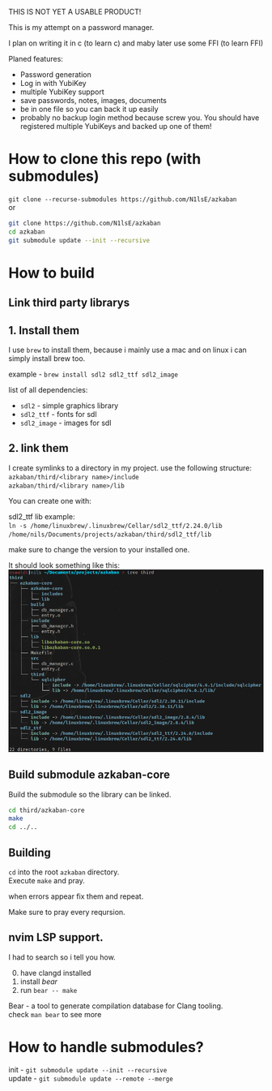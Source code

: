 THIS IS NOT YET A USABLE PRODUCT!

This is my attempt on a password manager.

I plan on writing it in c (to learn c) and maby later use some FFI (to learn FFI)

Planed features:

- Password generation
- Log in with YubiKey
- multiple YubiKey support
- save passwords, notes, images, documents
- be in one file so you can back it up easily
- probably no backup login method because screw you.
  You should have registered multiple YubiKeys and backed up one of them!

# How to clone this repo (with submodules)

`git clone --recurse-submodules https://github.com/N1lsE/azkaban`\
or
```bash
git clone https://github.com/N1lsE/azkaban
cd azkaban
git submodule update --init --recursive
```

# How to build

## Link third party librarys

## 1. Install them
I use `brew` to install them, because i mainly use a mac and on linux i can simply install brew too.

example - `brew install sdl2 sdl2_ttf sdl2_image`

list of all dependencies:
- `sdl2` - simple graphics library
- `sdl2_ttf` - fonts for sdl
- `sdl2_image` - images for sdl

## 2. link them
I create symlinks to a directory in my project. use the following structure: \
`azkaban/third/<library name>/include` \
`azkaban/third/<library name>/lib`

You can create one with:

sdl2\_ttf lib example: \
`ln -s /home/linuxbrew/.linuxbrew/Cellar/sdl2_ttf/2.24.0/lib /home/nils/Documents/projects/azkaban/third/sdl2_ttf/lib`

make sure to change the version to your installed one.

It should look something like this:
![image include example](documentation/lib-include-structure-example.png "include-example")

## Build submodule azkaban-core

Build the submodule so the library can be linked.
```bash
cd third/azkaban-core
make
cd ../..
```

## Building

`cd` into the root `azkaban` directory.\
Execute `make` and pray.

when errors appear fix them and repeat.

Make sure to pray every reqursion.

## nvim LSP support.

I had to search so i tell you how.

0. have clangd installed
0. install *bear*
0. run `bear -- make`

Bear - a tool to generate compilation database for Clang tooling.\
check `man bear` to see more

# How to handle submodules?

init - `git submodule update --init --recursive`\
update - `git submodule update --remote --merge`



